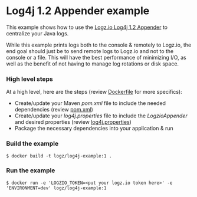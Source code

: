 # Log4j 1.2 Appender example
This example shows how to use the [Logz.io Log4j 1.2 Appender](https://github.com/logzio/logzio-log4j-appender) to centralize your Java logs.

While this example prints logs both to the console & remotely to Logz.io, the end goal should just be to send remote logs to Logz.io and not to the console or a file.  This will have the best performance of minimizing I/O, as well as the benefit of not having to manage log rotations or disk space.

### High level steps
At a high level, here are the steps (review [Dockerfile](Dockerfile) for more specifics):
- Create/update your Maven *pom.xml* file to include the needed dependencies (review [pom.xml](pom.xml))
- Create/update your *log4j.properties* file to include the *LogzioAppender* and desired properties (review [log4j.properties](log4j.properties))
- Package the necessary dependencies into your application & run

### Build the example
```shell
$ docker build -t logz/log4j-example:1 .
```

### Run the example
```shell
$ docker run -e 'LOGZIO_TOKEN=<put your logz.io token here>' -e 'ENVIRONMENT=dev' logz/log4j-example:1
```
